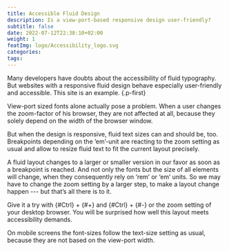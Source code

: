 ```yaml
---
title: Accessible Fluid Design
description: Is a view-port-based responsive design user-friendly? 
subtitle: false
date: 2022-07-12T22:38:10+02:00
weight: 1
featImg: logo/Accessibility_logo.svg
categories:
tags:
---
```


Many developers have doubts about the accessibility of fluid typography. But websites with a responsive fluid design behave especially user-friendly and accessible. This site is an example.
{.p-first} <!--more-->

View-port sized fonts alone actually pose a problem. When a user changes the zoom-factor of his browser, they are not affected at all, because they solely depend on the width of the browser window.

But when the design is responsive, fluid text sizes can and should be, too. Breakpoints depending on the ’em’-unit are reacting to the zoom setting as usual and allow to resize fluid text to fit the current layout precisely.

A fluid layout changes to a larger or smaller version in our favor as soon as a breakpoint is reached. And not only the fonts but the size of all elements will change, when they consequently rely on  ‘rem’ or ‘em’ units. So we may have to change the zoom setting by a larger step, to make a layout change happen --- but that’s all there is to it.  

Give it a try with {#Ctrl} + {#+} and {#Ctrl} + {#-} or the zoom setting of your desktop browser. You will be surprised how well this layout meets accessibility demands.

On mobile screens the font-sizes follow the text-size setting as usual, because they are not based on the view-port width.

